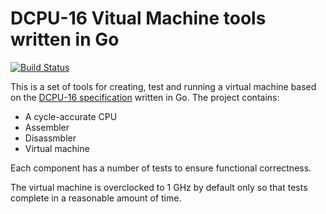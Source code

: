 DCPU-16 Vitual Machine tools written in Go
==========================================
[![Build Status](https://travis-ci.org/markcol/dcpu16.png?branch=master)](https://travis-ci.org/markcol/dcpu16)

This is a set of tools for creating, test and running a virtual
machine based on the [DCPU-16 specification](http://dcpu.com/dcpu-16/)
written in Go. The project contains:

   * A cycle-accurate CPU
   * Assembler
   * Disassmbler
   * Virtual machine

Each component has a number of tests to ensure functional correctness.

The virtual machine is overclocked to 1 GHz by default only so that
tests complete in a reasonable amount of time.
